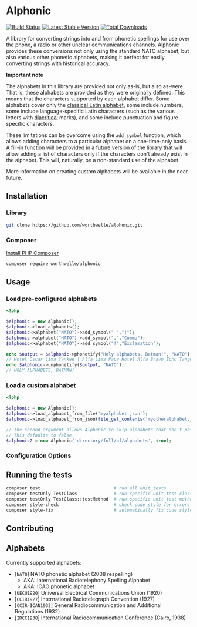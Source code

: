 # Alphonic

[![Build Status](https://travis-ci.org/worthwelle/alphonic.svg?branch=master)](https://travis-ci.org/worthwelle/alphonic)
[![Latest Stable Version](https://poser.pugx.org/worthwelle/alphonic/v/stable.png)](https://packagist.org/packages/worthwelle/alphonic)
[![Total Downloads](https://poser.pugx.org/worthwelle/alphonic/downloads.png)](https://packagist.org/packages/worthwelle/alphonic)

A library for converting strings into and from phonetic spellings for use over the phone, a radio or other unclear communications channels. Alphonic provides these conversions not only using the standard NATO alphabet, but also various other phonetic alphabets, making it perfect for easily converting strings with historical accuracy.

**Important note**

The alphabets in this library are provided not only as-is, but also as-were. That is, these alphabets are provided as they were originally defined. This means that the characters supported by each alphabet differ. Some alphabets cover only the [classical Latin alphabet](https://en.wikipedia.org/wiki/Latin_alphabet#Classical_Latin_alphabet), some include numbers, some include language-specific Latin characters (such as the various letters with [diacritical](https://en.wikipedia.org/wiki/Diacritic) marks), and some include punctuation and figure-specific characters.

These limitations can be overcome using the `add_symbol` function, which allows adding characters to a particular alphabet on a one-time-only basis. A fill-in function will be provided in a future version of the library that will allow adding a list of characters only if the characters don't already exist in the alphabet. This will, naturally, be a non-standard use of the alphabet

More information on creating custom alphabets will be available in the near future.

## Installation

### Library

```bash
git clone https://github.com/worthwelle/alphonic.git
```

### Composer

[Install PHP Composer](https://getcomposer.org/doc/00-intro.md)

```bash
composer require worthwelle/alphonic
```

## Usage

### Load pre-configured alphabets

```php
<?php

$alphonic = new Alphonic();
$alphonic->load_alphabets();
$alphonic->alphabet("NATO")->add_symbol(" ","|");
$alphonic->alphabet("NATO")->add_symbol(",","Comma");
$alphonic->alphabet("NATO")->add_symbol("!","Exclamation");

echo $output = $alphonic->phonetify("Holy alphabets, Batman!", "NATO");
// Hotel Oscar Lima Yankee | Alfa Lima Papa Hotel Alfa Bravo Echo Tango Sierra Comma | Bravo Alfa Tango Mike Alfa November Exclamation
echo $alphonic->unphonetify($output, "NATO");
// HOLY ALPHABETS, BATMAN!
```

### Load a custom alphabet

```php
<?php

$alphonic = new Alphonic();
$alphonic->load_alphabet_from_file('myalphabet.json');
$alphonic->load_alphabet_from_json(file_get_contents('myotheralphabet.json');

// The second argument allows Alphonic to skip alphabets that don't pass validation.
// This defaults to false.
$alphonic2 = new Alphonic('directory/full/of/alphabets', true);
```

### Configuration Options



## Running the tests

```bash
composer test                            # run all unit tests
composer testOnly TestClass              # run specific unit test class
composer testOnly TestClass::testMethod  # run specific unit test method
composer style-check                     # check code style for errors
composer style-fix                       # automatically fix code style errors
```

## Contributing

## Alphabets

Currently supported alphabets:

 * \[`NATO`\] NATO phonetic alphabet (2008 respelling)
    * AKA: International Radiotelephony Spelling Alphabet
    * AKA: ICAO phonetic alphabet
 * \[`UECU1920`\] Universal Electrical Communications Union (1920)
 * \[`CCIR1927`\] International Radiotelegraph Convention (1927)
 * \[`CCIR-ICAN1932`\] General Radiocommunication and Additional Regulations (1932)
 * \[`IRCC1938`\] International Radiocommunication Conference (Cairo, 1938)